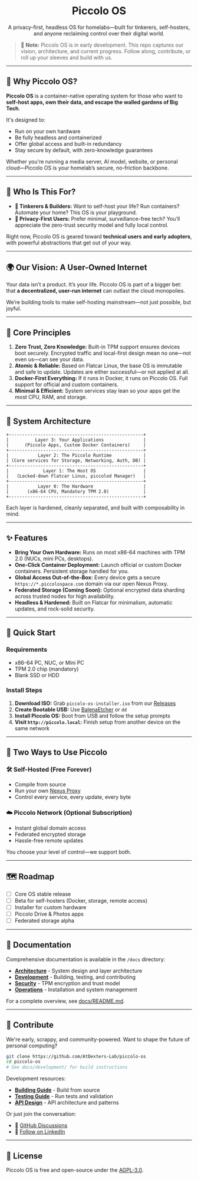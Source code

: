 <h1 align="center">Piccolo OS</h1>

<p align="center">
  A privacy-first, headless OS for homelabs—built for tinkerers, self-hosters, and anyone reclaiming control over their digital world.
</p>

> 🚧 **Note:** Piccolo OS is in early development. This repo captures our vision, architecture, and current progress. Follow along, contribute, or roll up your sleeves and build with us.

---

## 🧠 Why Piccolo OS?

**Piccolo OS** is a container-native operating system for those who want to **self-host apps, own their data, and escape the walled gardens of Big Tech**.

It's designed to:
- Run on your own hardware
- Be fully headless and containerized
- Offer global access and built-in redundancy
- Stay secure by default, with zero-knowledge guarantees

Whether you're running a media server, AI model, website, or personal cloud—Piccolo OS is your homelab’s secure, no-friction backbone.

---

## 👤 Who Is This For?

- **🔧 Tinkerers & Builders:** Want to self-host your life? Run containers? Automate your home? This OS is your playground.
- **🔐 Privacy-First Users:** Prefer minimal, surveillance-free tech? You’ll appreciate the zero-trust security model and fully local control.

Right now, Piccolo OS is geared toward **technical users and early adopters**, with powerful abstractions that get out of your way.

---

## 🌍 Our Vision: A User-Owned Internet

Your data isn’t a product. It’s your life. Piccolo OS is part of a bigger bet: that **a decentralized, user-run internet** can outlast the cloud monopolies.

We’re building tools to make self-hosting mainstream—not just possible, but joyful.

---

## 🔐 Core Principles

1. **Zero Trust, Zero Knowledge:** Built-in TPM support ensures devices boot securely. Encrypted traffic and local-first design mean no one—not even us—can see your data.
2. **Atomic & Reliable:** Based on Flatcar Linux, the base OS is immutable and safe to update. Updates are either successful—or not applied at all.
3. **Docker-First Everything:** If it runs in Docker, it runs on Piccolo OS. Full support for official and custom containers.
4. **Minimal & Efficient:** System services stay lean so your apps get the most CPU, RAM, and storage.

---

## 🧱 System Architecture

```
+---------------------------------------------------+
|          Layer 3: Your Applications               |
|      (Piccolo Apps, Custom Docker Containers)     |
+---------------------------------------------------+
|           Layer 2: The Piccolo Runtime            |
| (Core services for Storage, Networking, Auth, DB) |
+---------------------------------------------------+
|             Layer 1: The Host OS                  |
|   (Locked-down Flatcar Linux, piccolod Manager)   |
+---------------------------------------------------+
|           Layer 0: The Hardware                   |
|       (x86-64 CPU, Mandatory TPM 2.0)             |
+---------------------------------------------------+
````

Each layer is hardened, cleanly separated, and built with composability in mind.

---

## ✨ Features

- **Bring Your Own Hardware:** Runs on most x86-64 machines with TPM 2.0 (NUCs, mini PCs, desktops).
- **One-Click Container Deployment:** Launch official or custom Docker containers. Persistent storage handled for you.
- **Global Access Out-of-the-Box:** Every device gets a secure `https://*.piccolospace.com` domain via our open Nexus Proxy.
- **Federated Storage (Coming Soon):** Optional encrypted data sharding across trusted nodes for high availability.
- **Headless & Hardened:** Built on Flatcar for minimalism, automatic updates, and rock-solid security.

---

## 🚀 Quick Start

### Requirements
- x86-64 PC, NUC, or Mini PC
- TPM 2.0 chip (mandatory)
- Blank SSD or HDD

### Install Steps

1. **Download ISO:** Grab `piccolo-os-installer.iso` from our [Releases](https://github.com/AtDexters-Lab/piccolo-os/releases)
2. **Create Bootable USB:** Use [BalenaEtcher](https://www.balena.io/etcher/) or `dd`
3. **Install Piccolo OS:** Boot from USB and follow the setup prompts
4. **Visit `http://piccolo.local`:** Finish setup from another device on the same network

---

## 🔄 Two Ways to Use Piccolo

### 🛠 Self-Hosted (Free Forever)
- Compile from source
- Run your own [Nexus Proxy](https://github.com/AtDexters-Lab/nexus-proxy-server)
- Control every service, every update, every byte

### ☁️ Piccolo Network (Optional Subscription)
- Instant global domain access
- Federated encrypted storage
- Hassle-free remote updates

You choose your level of control—we support both.

---

## 🗺 Roadmap

- [ ] Core OS stable release
- [ ] Beta for self-hosters (Docker, storage, remote access)
- [ ] Installer for custom hardware
- [ ] Piccolo Drive & Photos apps
- [ ] Federated storage alpha

---

## 📖 Documentation

Comprehensive documentation is available in the `/docs` directory:

- **[Architecture](docs/architecture/)** - System design and layer architecture  
- **[Development](docs/development/)** - Building, testing, and contributing
- **[Security](docs/security/)** - TPM encryption and trust model
- **[Operations](docs/operations/)** - Installation and system management

For a complete overview, see [docs/README.md](docs/README.md).

---

## 🤝 Contribute

We're early, scrappy, and community-powered. Want to shape the future of personal computing?

```bash
git clone https://github.com/AtDexters-Lab/piccolo-os
cd piccolo-os
# See docs/development/ for build instructions
````

Development resources:
- **[Building Guide](docs/development/building.md)** - Build from source
- **[Testing Guide](docs/development/testing.md)** - Run tests and validation
- **[API Design](docs/development/api-design.md)** - API architecture and patterns

Or just join the conversation:

* 💬 [GitHub Discussions](https://github.com/AtDexters-Lab/piccolo-os/discussions)
* 🔗 [Follow on LinkedIn](https://www.linkedin.com/company/piccolo25/)

---

## 🪪 License

Piccolo OS is free and open-source under the [AGPL-3.0](./LICENSE).